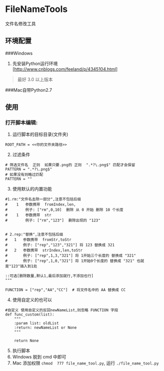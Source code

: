 # FileNameTools
文件名修改工具


## 环境配置

###Windows
1. 先安装Python运行环境[http://www.cnblogs.com/feeland/p/4345104.html]

>最好 3.0 以上版本

###Mac自带Python2.7


## 使用
### 打开脚本编辑:

1. 运行脚本的目标目录(文件夹)
```
ROOT_PATH = <<你的文件夹路径>>
```

2. 过滤条件
```
# 筛选文件名  正则  如果只要.png的 正则  ".*?\.png$" 匹配才会保留
PATTERN = ".*?\.png$"
# 如果没有则略过匹配
PATTERN = ""
```

3. 使用默认的内置功能

```
#1.rm:"文件名去除一部分",注意不包括后缀
#    1   参数携带  fromIndex,len,
#        例子: ["rm",0,10]  删除 从 0 开始 删除 10 个长度
#    1   参数携带  str
#        例子: ["rm","123"]  删除出现的 "123"


# 2.rep:"替换",注意不包括后缀
#   1   参数携带  fromStr,toStr
#       例子: ["rep","123","321"] 将 123 替换成 321
#   2   参数携带  strIndex,len,toStr
#       例子: ["rep",1,3,"321"] 将 1开始三个长度的 替换成 "321"
#       例子: ["rep",1,0,"321"] 将 1开始0个长度的 替换成 "321" 也就是"123"插入到1处

::可选[删除数量,默认1,最后添加就行,不添加也行]
"""

FUNCTION = ["rep","AA","CC"]  # 将文件名中的 AA 替换成 CC

```

4. 使用自定义的也可以

```
#自定义 使用自定义的反回newNameList,则忽略 FUNCTION 字段
def func_custom(list):
    """
    :param list: oldList
    :return: newNameList or None
    """

    return None

```


5. 执行脚本
  1. Windows 脱到 cmd 中即可
  2. Mac 添加权限 `chmod  777 file_name_tool.py`, 运行 `./file_name_tool.py`
